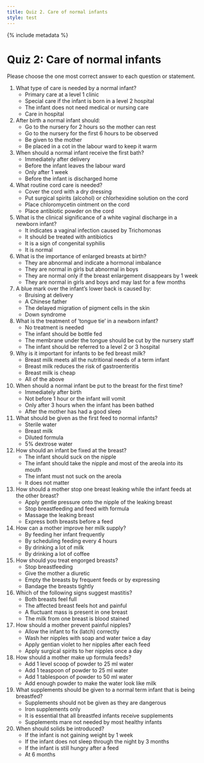 ```yaml
---
title: Quiz 2. Care of normal infants
style: test
---
```


{% include metadata %}

# Quiz 2: Care of normal infants

Please choose the one most correct answer to each question or statement.

1.	What type of care is needed by a normal infant?
	+	Primary care at a level 1 clinic
	-	Special care if the infant is born in a level 2 hospital
	-	The infant does not need medical or nursing care
	-	Care in hospital
2.	After birth a normal infant should:
	-	Go to the nursery for 2 hours so the mother can rest
	-	Go to the nursery for the first 6 hours to be observed
	+	Be given to the mother
	-	Be placed in a cot in the labour ward to keep it warm
3.	When should a normal infant receive the first bath?
	-	Immediately after delivery
	-	Before the infant leaves the labour ward
	-	Only after 1 week
	+	Before the infant is discharged home
4.	What routine cord care is needed?
	-	Cover the cord with a dry dressing
	+	Put surgical spirits (alcohol) or chlorhexidine solution on the cord
	-	Place chloromycetin ointment on the cord
	-	Place antibiotic powder on the cord
5.	What is the clinical significance of a white vaginal discharge in a newborn infant?
	-	It indicates a vaginal infection caused by Trichomonas
	-	It should be treated with antibiotics
	-	It is a sign of congenital syphilis
	+	It is normal
6.	What is the importance of enlarged breasts at birth?
	-	They are abnormal and indicate a hormonal imbalance
	-	They are normal in girls but abnormal in boys
	-	They are normal only if the breast enlargement disappears by 1 week
	+	They are normal in girls and boys and may last for a few months
7.	A blue mark over the infant’s lower back is caused by:
	-	Bruising at delivery
	-	A Chinese father
	+	The delayed migration of pigment cells in the skin
	-	Down syndrome
8.	What is the treatment of ‘tongue tie’ in a newborn infant?
	+	No treatment is needed
	-	The infant should be bottle fed
	-	The membrane under the tongue should be cut by the nursery staff
	-	The infant should be referred to a level 2 or 3 hospital
9.	Why is it important for infants to be fed breast milk?
	-	Breast milk meets all the nutritional needs of a term infant
	-	Breast milk reduces the risk of gastroenteritis
	-	Breast milk is cheap
	+	All of the above
10.	When should a normal infant be put to the breast for the first time?
	+	Immediately after birth
	-	Not before 1 hour or the infant will vomit
	-	Only after 3 hours when the infant has been bathed
	-	After the mother has had a good sleep
11.	What should be given as the first feed to normal infants?
	-	Sterile water
	+	Breast milk
	-	Diluted formula
	-	5% dextrose water
12.	How should an infant be fixed at the breast?
	-	The infant should suck on the nipple
	+	The infant should take the nipple and most of the areola into its mouth
	-	The infant must not suck on the areola
	-	It does not matter
13.	How should a mother stop one breast leaking while the infant feeds at the other breast?
	+	Apply gentle pressure onto the nipple of the leaking breast
	-	Stop breastfeeding and feed with formula
	-	Massage the leaking breast
	-	Express both breasts before a feed
14.	How can a mother improve her milk supply?
	+	By feeding her infant frequently
	-	By scheduling feeding every 4 hours
	-	By drinking a lot of milk
	-	By drinking a lot of coffee
15.	How should you treat engorged breasts?
	-	Stop breastfeeding
	-	Give the mother a diuretic
	+	Empty the breasts by frequent feeds or by expressing
	-	Bandage the breasts tightly
16.	Which of the following signs suggest mastitis?
	-	Both breasts feel full
	+	The affected breast feels hot and painful
	-	A fluctuant mass is present in one breast
	-	The milk from one breast is blood stained
17.	How should a mother prevent painful nipples?
	+	Allow the infant to fix (latch) correctly
	-	Wash her nipples with soap and water twice a day
	-	Apply gentian violet to her nipples after each feed
	-	Apply surgical spirits to her nipples once a day
18.	How should a mother make up formula feeds?
	+	Add 1 level scoop of powder to 25 ml water
	-	Add 1 teaspoon of powder to 25 ml water
	-	Add 1 tablespoon of powder to 50 ml water
	-	Add enough powder to make the water look like milk
19.	What supplements should be given to a normal term infant that is being breastfed?
	-	Supplements should not be given as they are dangerous
	-	Iron supplements only
	-	It is essential that all breastfed infants receive supplements
	+	Supplements mare not needed by most healthy infants
20.	When should solids be introduced?
	-	If the infant is not gaining weight by 1 week
	-	If the infant does not sleep through the night by 3 months
	-	If the infant is still hungry after a feed
	+	At 6 months